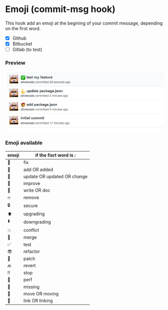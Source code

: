 # Emoji (commit-msg hook)

This hook add an emoji at the begining of your commit message, depending on the first word.
- [x] Github
- [x] Bitbucket
- [ ] Gitlab (to test)

### Preview

![preview](img/emoji.png)

### Emoji available
| emoji | if the fisrt word is : |
| ----- | ---------------------- |
|:wrench:|fix|
|:gift:|add OR added|
|:muscle:|update OR updated OR change|
|:lipstick:|improve|
|:memo:|write OR doc|
|:fire:|remove|
|:lock:|secure|
|:arrow_up:|upgrading|
|:arrow_down:|downgrading|
|:boom:|conflict|
|:seedling:|merge|
|:white_check_mark:|test|
|:sunglasses:|refactor|
|:gift_heart:|patch|
|:back:|revert|
|:bangbang:|stop|
|:racehorse:|perf|
|:ghost:|missing|
|:rocket:|move OR moving|
|:link:|link OR linking|

